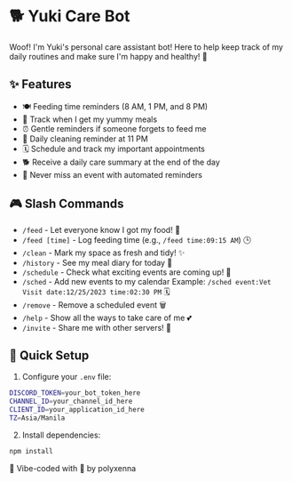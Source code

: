 # 🐕 Yuki Care Bot

Woof! I'm Yuki's personal care assistant bot! Here to help keep track of my daily routines and make sure I'm happy and healthy! 🐾

## ✨ Features
- 🍽️ Feeding time reminders (8 AM, 1 PM, and 8 PM)
- 📝 Track when I get my yummy meals
- ⏰ Gentle reminders if someone forgets to feed me
- 🧹 Daily cleaning reminder at 11 PM
- 🗓️ Schedule and track my important appointments
- 🐕 Receive a daily care summary at the end of the day
- 🔔 Never miss an event with automated reminders

## 🎮 Slash Commands
- `/feed` - Let everyone know I got my food! 🍖
- `/feed [time]` - Log feeding time (e.g., `/feed time:09:15 AM`) 🕒
- `/clean` - Mark my space as fresh and tidy! ✨
- `/history` - See my meal diary for today 📖
- `/schedule` - Check what exciting events are coming up! 📅
- `/sched` - Add new events to my calendar 
  Example: `/sched event:Vet Visit date:12/25/2023 time:02:30 PM` 🗓️
- `/remove` - Remove a scheduled event 🗑️
- `/help` - Show all the ways to take care of me 💕
- `/invite` - Share me with other servers! 🎉

## 🚀 Quick Setup
1. Configure your `.env` file:
```sh
DISCORD_TOKEN=your_bot_token_here
CHANNEL_ID=your_channel_id_here
CLIENT_ID=your_application_id_here
TZ=Asia/Manila
```
2. Install dependencies:
```sh
npm install
``` 

🐾 Vibe-coded with 💖 by polyxenna
